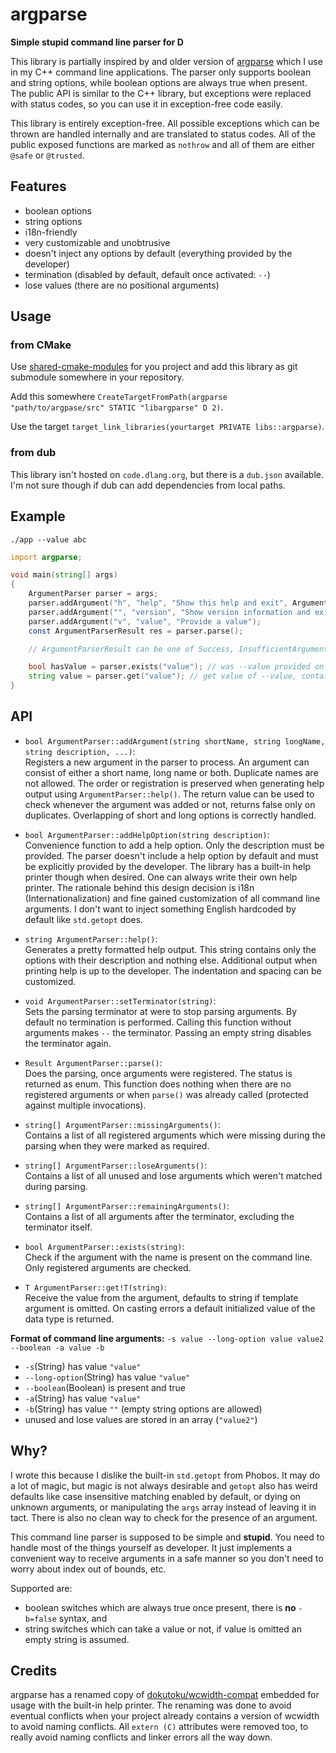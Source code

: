 # argparse

**Simple stupid command line parser for D**

This library is partially inspired by and older version of [argparse](https://github.com/jamolnng/argparse)
which I use in my C++ command line applications. The parser only supports boolean and string options,
while boolean options are always true when present. The public API is similar to the C++ library, but
exceptions were replaced with status codes, so you can use it in exception-free code easily.

This library is entirely exception-free. All possible exceptions which can be thrown are handled
internally and are translated to status codes. All of the public exposed functions are marked as `nothrow`
and all of them are either `@safe` or `@trusted`.

## Features

 - boolean options
 - string options
 - i18n-friendly
 - very customizable and unobtrusive
 - doesn't inject any options by default (everything provided by the developer)
 - termination (disabled by default, default once activated: `--`)
 - lose values (there are no positional arguments)

## Usage

### from CMake

Use [shared-cmake-modules](https://github.com/magiruuvelvet/shared-cmake-modules) for
you project and add this library as git submodule somewhere in your repository.

Add this somewhere `CreateTargetFromPath(argparse "path/to/argpase/src" STATIC "libargparse" D 2)`.

Use the target `target_link_libraries(yourtarget PRIVATE libs::argparse)`.

### from dub

This library isn't hosted on `code.dlang.org`, but there is a `dub.json` available.
I'm not sure though if dub can add dependencies from local paths.

## Example

`./app --value abc`

```d
import argparse;

void main(string[] args)
{
    ArgumentParser parser = args;
    parser.addArgument("h", "help", "Show this help and exit", Argument.Boolean);
    parser.addArgument("", "version", "Show version information and exit", Argument.Boolean);
    parser.addArgument("v", "value", "Provide a value");
    const ArgumentParserResult res = parser.parse();

    // ArgumentParserResult can be one of Success, InsufficientArguments, MissingArgument and Unknown

    bool hasValue = parser.exists("value"); // was --value provided on the command line?
    string value = parser.get("value"); // get value of --value, contains "abc"
}
```

## API

 - `bool ArgumentParser::addArgument(string shortName, string longName, string description, ...)`:\
   Registers a new argument in the parser to process. An argument can consist of either a
   short name, long name or both. Duplicate names are not allowed. The order or registration
   is preserved when generating help output using `ArgumentParser::help()`. The return value
   can be used to check whenever the argument was added or not, returns false only on duplicates.
   Overlapping of short and long options is correctly handled.

 - `bool ArgumentParser::addHelpOption(string description)`:\
   Convenience function to add a help option. Only the description must be provided.
   The parser doesn't include a help option by default and must be explicitly provided
   by the developer. The library has a built-in help printer though when desired.
   One can always write their own help printer. The rationale behind this design decision
   is i18n (Internationalization) and fine gained customization of all command line arguments.
   I don't want to inject something English hardcoded by default like `std.getopt` does.

 - `string ArgumentParser::help()`:\
   Generates a pretty formatted help output. This string contains only the options
   with their description and nothing else. Additional output when printing help
   is up to the developer. The indentation and spacing can be customized.

 - `void ArgumentParser::setTerminator(string)`:\
   Sets the parsing terminator at were to stop parsing arguments. By default no termination
   is performed. Calling this function without arguments makes `--` the terminator.
   Passing an empty string disables the terminator again.

 - `Result ArgumentParser::parse()`:\
   Does the parsing, once arguments were registered. The status is returned as enum.
   This function does nothing when there are no registered arguments or when `parse()`
   was already called (protected against multiple invocations).

 - `string[] ArgumentParser::missingArguments()`:\
   Contains a list of all registered arguments which were missing during the parsing when they
   were marked as required.

 - `string[] ArgumentParser::loseArguments()`:\
   Contains a list of all unused and lose arguments which weren't matched during parsing.

 - `string[] ArgumentParser::remainingArguments()`:\
   Contains a list of all arguments after the terminator, excluding the terminator itself.

 - `bool ArgumentParser::exists(string)`:\
   Check if the argument with the name is present on the command line. Only registered arguments are checked.

 - `T ArgumentParser::get!T(string)`:\
   Receive the value from the argument, defaults to string if template argument is omitted.
   On casting errors a default initialized value of the data type is returned.

**Format of command line arguments:** `-s value --long-option value value2 --boolean -a value -b`

 - `-s`(String) has value `"value"`
 - `--long-option`(String) has value `"value"`
 - `--boolean`(Boolean) is present and true
 - `-a`(String) has value `"value"`
 - `-b`(String) has value `""` (empty string options are allowed)
 - unused and lose values are stored in an array (`"value2"`)

## Why?

I wrote this because I dislike the built-in `std.getopt` from Phobos. It may do a lot of magic,
but magic is not always desirable and `getopt` also has weird defaults like case insensitive matching
enabled by default, or dying on unknown arguments, or manipulating the `args` array instead
of leaving it in tact. There is also no clean way to check for the presence of an argument.

This command line parser is supposed to be simple and **stupid**. You need to handle most
of the things yourself as developer. It just implements a convenient way to receive arguments
in a safe manner so you don't need to worry about index out of bounds, etc.

Supported are:

 - boolean switches which are always true once present, there is **no** `-b=false` syntax, and
 - string switches which can take a value or not, if value is omitted an empty string is assumed.

## Credits

argparse has a renamed copy of [dokutoku/wcwidth-compat](https://github.com/dokutoku/wcwidth-compat)
embedded for usage with the built-in help printer. The renaming was done to avoid eventual conflicts
when your project already contains a version of wcwidth to avoid naming conflicts. All `extern (C)`
attributes were removed too, to really avoid naming conflicts and linker errors all the way down.
